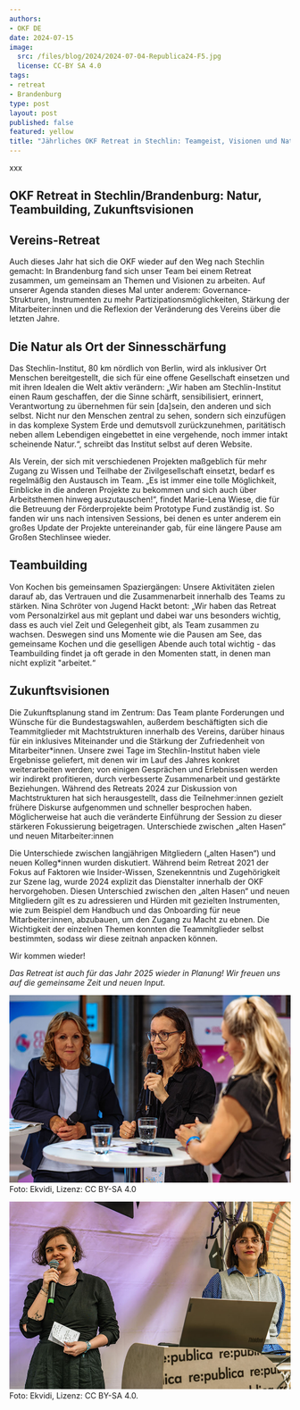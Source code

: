 ```yaml
---
authors:
- OKF DE
date: 2024-07-15
image: 
  src: /files/blog/2024/2024-07-04-Republica24-F5.jpg
  license: CC-BY SA 4.0
tags:
- retreat
- Brandenburg
type: post
layout: post
published: false
featured: yellow
title: "Jährliches OKF Retreat in Stechlin: Teamgeist, Visionen und Natur"
---
```


xxx

## OKF Retreat in Stechlin/Brandenburg: Natur, Teambuilding, Zukunftsvisionen

## Vereins-Retreat

Auch dieses Jahr hat sich die OKF wieder auf den Weg nach Stechlin gemacht: In Brandenburg fand sich unser Team bei einem Retreat zusammen, um gemeinsam an Themen und Visionen zu arbeiten. Auf unserer Agenda standen dieses Mal unter anderem: Governance-Strukturen, Instrumenten zu mehr Partizipationsmöglichkeiten, Stärkung der Mitarbeiter:innen und die Reflexion der Veränderung des Vereins über die letzten Jahre.

## Die Natur als Ort der Sinnesschärfung

Das Stechlin-Institut, 80 km nördlich von Berlin, wird als inklusiver Ort Menschen bereitgestellt, die sich für eine offene Gesellschaft einsetzen und mit ihren Idealen die Welt aktiv verändern: „Wir haben am Stechlin-Institut einen Raum geschaffen, der die Sinne schärft, sensibilisiert, erinnert, Verantwortung zu übernehmen für sein [da]sein, den anderen und sich selbst. Nicht nur den Menschen zentral zu sehen, sondern sich einzufügen in das komplexe System Erde und demutsvoll zurückzunehmen, paritätisch neben allem Lebendigen eingebettet in eine vergehende, noch immer intakt scheinende Natur.“, schreibt das Institut selbst auf deren Website. 

Als Verein, der sich mit verschiedenen Projekten maßgeblich für mehr Zugang zu Wissen und Teilhabe der Zivilgesellschaft einsetzt, bedarf es regelmäßig den Austausch im Team. „Es ist immer eine tolle Möglichkeit, Einblicke in die anderen Projekte zu bekommen und sich auch über Arbeitsthemen hinweg auszutauschen!“, findet Marie-Lena Wiese, die für die Betreuung der Förderprojekte beim Prototype Fund zuständig ist. So fanden wir uns nach intensiven Sessions, bei denen es unter anderem ein großes Update der Projekte untereinander gab, für eine längere Pause am Großen Stechlinsee wieder.  

## Teambuilding

Von Kochen bis gemeinsamen Spaziergängen: Unsere Aktivitäten zielen darauf ab, das Vertrauen und die Zusammenarbeit innerhalb des Teams zu stärken. Nina Schröter von Jugend Hackt betont: „Wir haben das Retreat vom Personalzirkel aus mit geplant und dabei war uns besonders wichtig, dass es auch viel Zeit und Gelegenheit gibt, als Team zusammen zu wachsen. Deswegen sind uns Momente wie die Pausen am See, das gemeinsame Kochen und die geselligen Abende auch total wichtig - das Teambuilding findet ja oft gerade in den Momenten statt, in denen man nicht explizit "arbeitet.“

## Zukunftsvisionen

Die Zukunftsplanung stand im Zentrum: Das Team plante Forderungen und Wünsche für die Bundestagswahlen, außerdem beschäftigten sich die Teammitglieder mit Machtstrukturen innerhalb des Vereins, darüber hinaus für ein inklusives Miteinander und die Stärkung der Zufriedenheit von Mitarbeiter*innen. Unsere zwei Tage im Stechlin-Institut haben viele Ergebnisse geliefert, mit denen wir im Lauf des Jahres konkret weiterarbeiten werden; von einigen Gesprächen und Erlebnissen werden wir indirekt profitieren, durch verbesserte Zusammenarbeit und gestärkte Beziehungen. 
Während des Retreats 2024 zur Diskussion von Machtstrukturen hat sich herausgestellt, dass die Teilnehmer:innen gezielt frühere Diskurse aufgenommen und schneller besprochen haben. Möglicherweise hat auch die veränderte Einführung der Session zu dieser stärkeren Fokussierung beigetragen. Unterschiede zwischen „alten Hasen“ und neuen Mitarbeiter:innen

Die Unterschiede zwischen langjährigen Mitgliedern („alten Hasen“) und neuen Kolleg*innen wurden diskutiert. Während beim Retreat 2021 der Fokus auf Faktoren wie Insider-Wissen, Szenekenntnis und Zugehörigkeit zur Szene lag, wurde 2024 explizit das Dienstalter innerhalb der OKF hervorgehoben. Diesen Unterschied zwischen den „alten Hasen“ und neuen Mitgliedern gilt es zu adressieren und Hürden mit gezielten Instrumenten, wie zum Beispiel dem Handbuch und das Onboarding für neue Mitarbeiter:innen, abzubauen, um den Zugang zu Macht zu ebnen. Die Wichtigkeit der einzelnen Themen konnten die Teammitglieder selbst bestimmten, sodass wir diese zeitnah anpacken können.

Wir kommen wieder!

*Das Retreat ist auch für das Jahr 2025 wieder in Planung! Wir freuen uns auf die gemeinsame Zeit und neuen Input.*


![Henriette Litta mit Steffi Lemke](/files/blog/2024/Republica24-F5-Dienstag-108.jpg) 
Foto: Ekvidi, Lizenz: CC BY-SA 4.0

![Projektleitung: Marie Kreil, Patricia Leu](/files/blog/2024/2024-07-04-Republica24-PTF.jpg) 
Foto: Ekvidi, Lizenz: CC BY-SA 4.0.
